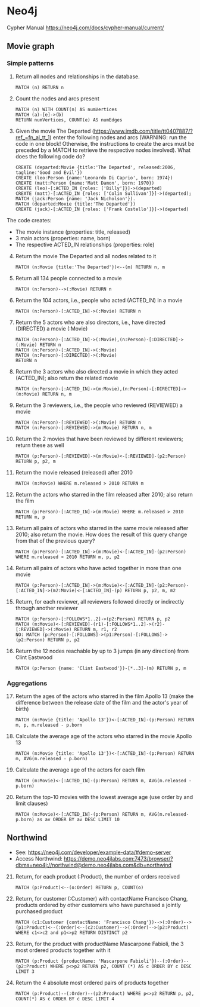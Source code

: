 # Neo4j
Cypher Manual https://neo4j.com/docs/cypher-manual/current/
## Movie graph
### Simple patterns
1. Return all nodes and relationships in the database.
    ```
    MATCH (n) RETURN n
    ```
2. Count the nodes and arcs present
    ```
    MATCH (n) WITH COUNT(n) AS numVertices
    MATCH (a)-[e]->(b)
    RETURN numVertices, COUNT(e) AS numEdges
    ```
3. Given the movie The Departed (https://www.imdb.com/title/tt0407887/?ref_=fn_al_tt_1) enter the following nodes and arcs (WARNING: run the code in one block! Otherwise, the instructions to create the arcs must be preceded by a MATCH to retrieve the respective nodes involved). What does the following code do?
    ```
    CREATE (departed:Movie {title:'The Departed', released:2006, tagline:'Good and Evil'})
    CREATE (leo:Person {name:'Leonardo Di Caprio', born: 1974})
    CREATE (matt:Person {name:'Matt Damon', born: 1970})
    CREATE (leo)-[:ACTED_IN {roles: ['Billy']}]->(departed)
    CREATE (matt)-[:ACTED_IN {roles: ['Colin Sullivan']}]->(departed);
    MATCH (jack:Person {name: 'Jack Nicholson'}).
    MATCH (departed:Movie {title:'The Departed'})
    CREATE (jack)-[:ACTED_IN {roles: ['Frank Costello']}]->(departed)
    ```
The code creates:
- The movie instance (properties: title, released)
- 3 main actors (properties: name, born)
- The respective ACTED_IN relationships (properties: role)
4. Return the movie The Departed and all nodes related to it
    ```
    MATCH (n:Movie {title:'The Departed'})<--(m) RETURN n, m
    ```
5. Return all 134 people connected to a movie
    ```
    MATCH (n:Person)-->(:Movie) RETURN n
    ```
6. Return the 104 actors, i.e., people who acted (ACTED_IN) in a movie
    ```
    MATCH (n:Person)-[:ACTED_IN]->(:Movie) RETURN n
    ```
7. Return the 5 actors who are also directors, i.e., have directed (DIRECTED) a movie (:Movie)
    ```
    MATCH (n:Person)-[:ACTED_IN]->(:Movie),(n:Person)-[:DIRECTED]->(:Movie) RETURN n
    MATCH (n:Person)-[:ACTED_IN]->(:Movie)
    MATCH (n:Person)-[:DIRECTED]->(:Movie)
    RETURN n
    ```
8. Return the 3 actors who also directed a movie in which they acted (ACTED_IN); also return the related movie
    ```
    MATCH (n:Person)-[:ACTED_IN]->(m:Movie),(n:Person)-[:DIRECTED]->(m:Movie) RETURN n, m
    ```
9. Return the 3 reviewers, i.e., the people who reviewed (REVIEWED) a movie
    ```
    MATCH (n:Person)-[:REVIEWED]->(:Movie) RETURN n
    MATCH (n:Person)-[:REVIEWED]->(m:Movie) RETURN n, m
    ```
10. Return the 2 movies that have been reviewed by different reviewers; return these as well
    ```
    MATCH (p:Person)-[:REVIEWED]->(m:Movie)<-[:REVIEWED]-(p2:Person) RETURN p, p2, m
    ```
11. Return the movie released (released) after 2010
    ```
    MATCH (m:Movie) WHERE m.released > 2010 RETURN m
    ```
12. Return the actors who starred in the film released after 2010; also return the film
    ```
    MATCH (p:Person)-[:ACTED_IN]->(m:Movie) WHERE m.released > 2010 RETURN m, p
    ```
13. Return all pairs of actors who starred in the same movie released after 2010; also return the movie. How does the result of this query change from that of the previous query?
    ```
    MATCH (p:Person)-[:ACTED_IN]->(m:Movie)<-[:ACTED_IN]-(p2:Person) WHERE m.released > 2010 RETURN m, p, p2
    ```
14. Return all pairs of actors who have acted together in more than one movie
    ```
    MATCH (p:Person)-[:ACTED_IN]->(m:Movie)<-[:ACTED_IN]-(p2:Person)-[:ACTED_IN]->(m2:Movie)<-[:ACTED_IN]-(p) RETURN p, p2, m, m2
    ```
15. Return, for each reviewer, all reviewers followed directly or indirectly through another reviewer
    ```
    MATCH (p:Person)-[:FOLLOWS*1..2]->(p2:Person) RETURN p, p2
    MATCH (m:Movie)<-[:REVIEWED]-(r1)-[:FOLLOWS*1..2]->(r2)-[:REVIEWED]->(:Movie) RETURN m, r1, r2
    NO: MATCH (p:Person)-[:FOLLOWS]->(p1:Person)-[:FOLLOWS]->(p2:Person) RETURN p, p2
    ```
16. Return the 12 nodes reachable by up to 3 jumps (in any direction) from Clint Eastwood
    ```
    MATCH (p:Person {name: 'Clint Eastwood'})-[*..3]-(m) RETURN p, m
    ```
### Aggregations
17. Return the ages of the actors who starred in the film Apollo 13 (make the difference between the release date of the film and the actor's year of birth)
    ```
    MATCH (m:Movie {title: 'Apollo 13'})<-[:ACTED_IN]-(p:Person) RETURN m, p, m.released - p.born
    ```
18. Calculate the average age of the actors who starred in the movie Apollo 13
    ```
    MATCH (m:Movie {title: 'Apollo 13'})<-[:ACTED_IN]-(p:Person) RETURN m, AVG(m.released - p.born)
    ```
19. Calculate the average age of the actors for each film
    ```
    MATCH (m:Movie)<-[:ACTED_IN]-(p:Person) RETURN m, AVG(m.released - p.born)
    ```
20. Return the top-10 movies with the lowest average age (use order by and limit clauses)
    ```
    MATCH (m:Movie)<-[:ACTED_IN]-(p:Person) RETURN m, AVG(m.released-p.born) as av ORDER BY av DESC LIMIT 10
    ```
## Northwind
- See: https://neo4j.com/developer/example-data/#demo-server
- Access Northwind: https://demo.neo4jlabs.com:7473/browser/?dbms=neo4j://northwind@demo.neo4jlabs.com&db=northwind
21. Return, for each product (:Product), the number of orders received
    ```
    MATCH (p:Product)<--(o:Order) RETURN p, COUNT(o)
    ```
22. Return, for customer (:Customer) with contactName Francisco Chang, products ordered by other customers who have purchased a jointly purchased product
    ```
    MATCH (c1:Customer {contactName: 'Francisco Chang'})-->(:Order)-->(p1:Product)<--(:Order)<--(c2:Customer)-->(:Order)-->(p2:Product) WHERE c1<>c2 and p1<>p2 RETURN DISTINCT p2
    ```
23. Return, for the product with productName Mascarpone Fabioli, the 3 most ordered products together with it
    ```
    MATCH (p:Product {productName: 'Mascarpone Fabioli'})--(:Order)--(p2:Product) WHERE p<>p2 RETURN p2, COUNT (*) AS c ORDER BY c DESC LIMIT 3
    ```
24. Return the 4 absolute most ordered pairs of products together
    ```
    MATCH (p:Product)--(:Order)--(p2:Product) WHERE p<>p2 RETURN p, p2, COUNT(*) AS c ORDER BY c DESC LIMIT 4
    ```